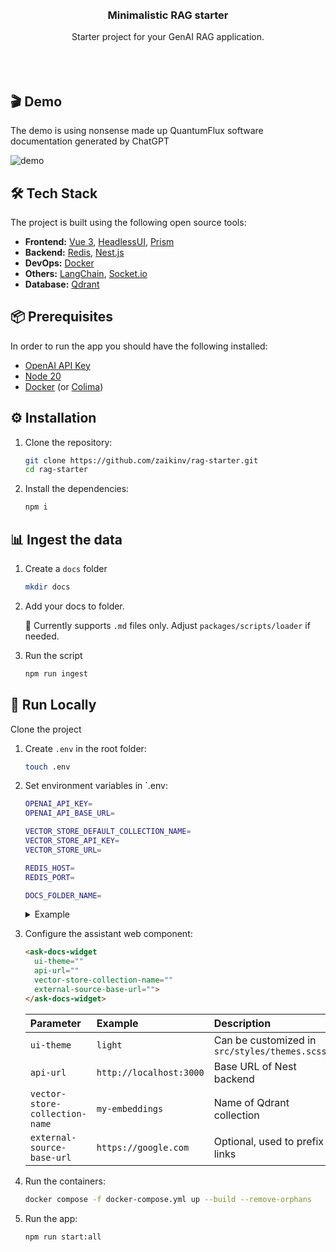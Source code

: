 <br/>
<br/>
<div align="center">
</a>
<h3 align="center">Minimalistic RAG starter</h3>
<p align="center">
Starter project for your GenAI RAG application.
<br/>
<br/>
<br/>
<br/>
</p>
</div>

## 🎬 Demo

The demo is using nonsense made up QuantumFlux software documentation generated by ChatGPT

![demo](https://github.com/zaikinv/rag-starter/assets/6627318/f479de09-a330-4669-ac3a-e9b3ca8780a4)

## 🛠️ Tech Stack

The project is built using the following open source tools:

- **Frontend:** [Vue 3](https://vuejs.org/), [HeadlessUI](https://headlessui.com/), [Prism](https://prismjs.com/)
- **Backend:** [Redis](https://redis.io/), [Nest.js](https://nestjs.com/)
- **DevOps:** [Docker](https://docs.docker.com/compose/)
- **Others:** [LangChain](https://js.langchain.com/), [Socket.io](https://socket.io/)
- **Database:** [Qdrant](https://qdrant.tech/)


## 📦 Prerequisites

In order to run the app you should have the following installed:

- [OpenAI API Key](https://platform.openai.com/api-keys)
- [Node 20](https://nodejs.org/en/download/package-manager)
- [Docker](https://docs.docker.com/engine/install) (or [Colima](https://github.com/abiosoft/colima))

## ⚙️  Installation

1. Clone the repository:

    ```bash
    git clone https://github.com/zaikinv/rag-starter.git
    cd rag-starter
    ```

2. Install the dependencies:

    ```bash
    npm i
    ```

## 📊 Ingest the data

1. Create a `docs` folder

    ```bash
    mkdir docs
    ```

2. Add your docs to folder.


   🚨 Currently supports `.md` files only. Adjust `packages/scripts/loader` if needed.


3. Run the script

    ```bash
    npm run ingest
    ```
   
## 🤖 Run Locally

Clone the project

1. Create `.env` in the root folder:

    ```bash
    touch .env
    ```

2. Set environment variables in `.env:

    ```bash    
    OPENAI_API_KEY=
    OPENAI_API_BASE_URL=

    VECTOR_STORE_DEFAULT_COLLECTION_NAME=
    VECTOR_STORE_API_KEY=
    VECTOR_STORE_URL=

    REDIS_HOST=
    REDIS_PORT=

    DOCS_FOLDER_NAME=
    ```
   
    <details>
   
      <summary>Example</summary>

   ```bash    
   OPENAI_API_KEY=sk-JsdnaErYVIPuej4kqweT7BmzkGH7FXIDPR6u4fGyUF8W1ET
   OPENAI_API_BASE_URL=https://api.openai.com/v1/

   VECTOR_STORE_DEFAULT_COLLECTION_NAME=my-embeddings
   VECTOR_STORE_API_KEY=JsdnaErYVIPuej4kqweT7Bmzk
   VECTOR_STORE_URL=http://localhost:6333
	
   REDIS_HOST=localhost
   REDIS_PORT=6379

   DOCS_FOLDER_NAME=docs
    ```

    </details>

3. Configure the assistant web component:

    ```html
    <ask-docs-widget
      ui-theme=""
      api-url=""
      vector-store-collection-name=""
      external-source-base-url="">
    </ask-docs-widget>
    ```

   | Parameter                      | Example                 | Description                                   |
   |:-------------------------------|:------------------------|:----------------------------------------------|
   | `ui-theme`                     | `light`                 | Can be customized in `src/styles/themes.scss` |
   | `api-url`                      | `http://localhost:3000` | Base URL of Nest backend                      |
   | `vector-store-collection-name` | `my-embeddings`         | Name of Qdrant collection                     |
   | `external-source-base-url`     | `https://google.com`    | Optional, used to prefix links                |


4. Run the containers:

    ```bash
    docker compose -f docker-compose.yml up --build --remove-orphans
    ```

5. Run the app:

    ```bash
    npm run start:all 
    ```
